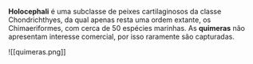 **Holocephali** é uma subclasse de peixes cartilaginosos da classe Chondrichthyes, da qual apenas resta uma ordem extante, os Chimaeriformes, com cerca de 50 espécies marinhas. As **quimeras** não apresentam interesse comercial, por isso raramente são capturadas.

![[quimeras.png]]